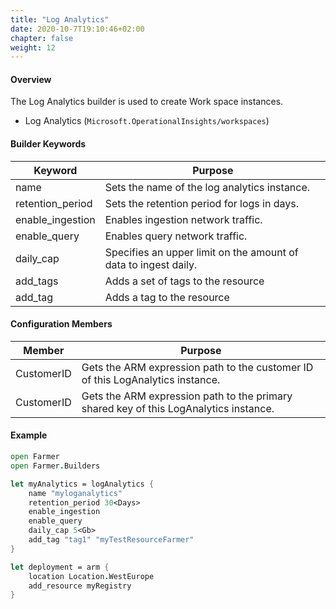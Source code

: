 ```yaml
---
title: "Log Analytics"
date: 2020-10-7T19:10:46+02:00
chapter: false
weight: 12
---
```


#### Overview

The Log Analytics builder is used to create Work space instances.

- Log Analytics (`Microsoft.OperationalInsights/workspaces`)

#### Builder Keywords

| Keyword          | Purpose                                                         |
| ---------------- | --------------------------------------------------------------- |
| name             | Sets the name of the log analytics instance.                    |
| retention_period | Sets the retention period for logs in days.                     |
| enable_ingestion | Enables ingestion network traffic.                              |
| enable_query     | Enables query network traffic.                                  |
| daily_cap        | Specifies an upper limit on the amount of data to ingest daily. |
| add_tags         | Adds a set of tags to the resource                              |
| add_tag          | Adds a tag to the resource                                      |

#### Configuration Members

| Member | Purpose |
|-|-|
| CustomerID | Gets the ARM expression path to the customer ID of this LogAnalytics instance. |
| CustomerID | Gets the ARM expression path to the primary shared key of this LogAnalytics instance. |

#### Example

```fsharp
open Farmer
open Farmer.Builders

let myAnalytics = logAnalytics {
    name "myloganalytics"
    retention_period 30<Days>
    enable_ingestion
    enable_query
    daily_cap 5<Gb>
    add_tag "tag1" "myTestResourceFarmer"
}

let deployment = arm {
    location Location.WestEurope
    add_resource myRegistry
}
```
